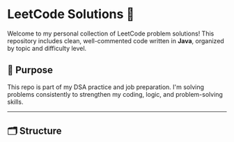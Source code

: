 # LeetCode Solutions 🚀

Welcome to my personal collection of LeetCode problem solutions! This repository includes clean, well-commented code written in **Java**, organized by topic and difficulty level.

## 📌 Purpose
This repo is part of my DSA practice and job preparation. I'm solving problems consistently to strengthen my coding, logic, and problem-solving skills.

---

## 🗂️ Structure
